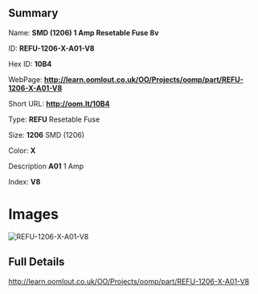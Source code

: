 

## Summary
 
Name: __SMD (1206) 1 Amp Resetable Fuse 8v__

ID: __REFU-1206-X-A01-V8__

Hex ID: __10B4__

WebPage: __http://learn.oomlout.co.uk/OO/Projects/oomp/part/REFU-1206-X-A01-V8__

Short URL: __http://oom.lt/10B4__


Type: __REFU__ Resetable Fuse 

Size: __1206__ SMD (1206) 

Color: __X__  

Description __A01__ 1 Amp 

Index: __V8__


 # Images
![REFU-1206-X-A01-V8](http://oomlout.com/oomp-gen/parts/REFU-1206-X-A01-V8/REFU-1206-X-A01-V8_420.jpg)



 ## Full Details

 http://learn.oomlout.co.uk/OO/Projects/oomp/part/REFU-1206-X-A01-V8















